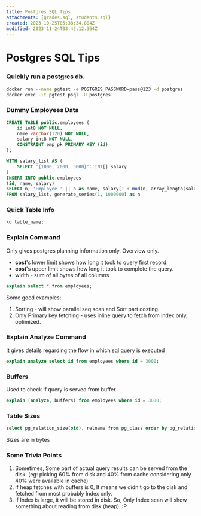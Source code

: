 ```yaml
---
title: Postgres SQL Tips
attachments: [grades.sql, students.sql]
created: 2023-10-25T05:38:34.804Z
modified: 2023-11-24T03:45:12.364Z
---
```


# Postgres SQL Tips

### Quickly run a postgres db.
```sh
docker run --name pgtest -e POSTGRES_PASSWORD=pass@123 -d postgres
docker exec -it pgtest psql -U postgres
```

### Dummy Employees Data
```sql
CREATE TABLE public.employees (
    id int8 NOT NULL,
    name varchar(120) NOT NULL,
    salary int8 NOT NULL,
    CONSTRAINT emp_pk PRIMARY KEY (id)
);

WITH salary_list AS (
    SELECT '{1000, 2000, 5000}'::INT[] salary
)
INSERT INTO public.employees
(id, name, salary)
SELECT n, 'Employee ' || n as name, salary[1 + mod(n, array_length(salary, 1))]
FROM salary_list, generate_series(1, 1000000) as n

```

### Quick Table Info
```sql
\d table_name;
```

### Explain Command
Only gives postgres planning information only. Overview only.
- **cost**'s lower limit shows how long it took to query first record. 
- **cost**'s upper limit shows how long it took to complete the query.
- width - sum of all bytes of all columns


```sql
explain select * from employees;
```

Some good examples: 
1. Sorting - will show parallel seq scan and Sort part costing.
2. Only Primary key fetching - uses inline query to fetch from index only, optimized.


### Explain Analyze Command
It gives details regarding the flow in which sql query is executed

```sql
explain analyze select id from employees where id = 3000;
```

### Buffers
Used to check if query is served from buffer
```sql
explain (analyze, buffers) from employees where id = 3000;
```

### Table Sizes
```sql
select pg_relation_size(oid), relname from pg_class order by pg_relation_size(oid) desc;
```
Sizes are in bytes


### Some Trivia Points
1. Sometimes, Some part of actual query results can be served from the disk. (eg:  picking 60% from disk and 40% from cache considering only 40% were available in cache)
2. If heap fetches with buffers is 0, It means we didn't go to the disk and fetched from most probably Index only. 
3. If Index is large, it will be stored in disk. So, Only Index scan will show something about reading from disk (heap). :P
